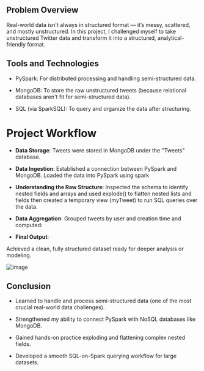 
## Problem Overview

Real-world data isn't always in structured format — it’s messy, scattered, and mostly unstructured.
In this project, I challenged myself to take unstructured Twitter data and transform it into a structured, analytical-friendly format.

## Tools and Technologies

- PySpark: For distributed processing and handling semi-structured data.

- MongoDB: To store the raw unstructured tweets (because relational databases aren't fit for semi-structured data).

- SQL (via SparkSQL): To query and organize the data after structuring.
# Project Workflow
- **Data Storage**:
Tweets were stored in MongoDB under the "Tweets" database.

- **Data Ingestion**:
Established a connection between PySpark and MongoDB. Loaded the data into PySpark using spark

- **Understanding the Raw Structure**:
Inspected the schema to identify nested fields and arrays and used explode() to flatten nested lists and fields then created a temporary view (myTweet) to run SQL queries over the data.

- **Data Aggregation**:
Grouped tweets by user and creation time and computed:

- **Final Output**:

Achieved a clean, fully structured dataset ready for deeper analysis or modeling.

![image](https://github.com/user-attachments/assets/ffae9fb0-e08d-45e3-a667-2c4f0f39300a)




## Conclusion
- Learned to handle and process semi-structured data (one of the most crucial real-world data challenges).

- Strengthened my ability to connect PySpark with NoSQL databases like MongoDB.

- Gained hands-on practice exploding and flattening complex nested fields.

- Developed a smooth SQL-on-Spark querying workflow for large datasets.
